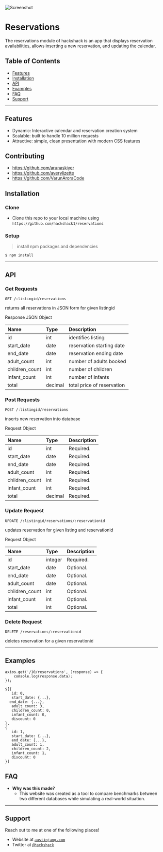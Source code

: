 ![Screenshot](https://i.imgur.com/Nbivpjz.png)

# Reservations

The reservations module of hackshack is an app that displays reservation availabilities, allows inserting a new reservation, and updating the calendar.

## Table of Contents

- [Features](#features)
- [Installation](#installation)
- [API](#api)
- [Examples](#examples)
- [FAQ](#faq)
- [Support](#support)

---

## Features

- Dynamic: Interactive calendar and reservation creation system
- Scalable: built to handle 10 million requests
- Attractive: simple, clean presentation with modern CSS features

## Contributing

- https://github.com/arunaskiyer
- https://github.com/averylizette
- https://github.com/VarunAroraCode

## Installation

### Clone

- Clone this repo to your local machine using `https://github.com/hackshack1/reservations`

### Setup

> install npm packages and dependencies

```shell
$ npm install
```

---

## API

### Get Requests

```GET /:listingid/reservations```

returns all reservations in JSON form for given listingid

Response JSON Object

| Name          | Type          | Description   |
| :------------ | :------------ | :------------ |
| id            | int           | identifies listing     |
| start_date    | date          | reservation starting date     |
| end_date      | date          | reservation ending date     |
| adult_count   | int           | number of adults booked     |
| children_count| int           | number of children     |
| infant_count  | int           | number of infants     |
| total         | decimal       | total price of reservation     |

### Post Requests

```POST /:listingid/reservations```

inserts new reservation into database

Request Object

| Name          | Type          | Description   |
| :------------ | :------------ | :------------ |
| id            | int           | Required.     |
| start_date    | date          | Required.     |
| end_date      | date          | Required.     |
| adult_count   | int           | Required.     |
| children_count| int           | Required.     |
| infant_count  | int           | Required.     |
| total         | decimal       | Required.     |

### Update Request

```UPDATE /:listingid/reservations/:reservationid```

updates reservation for given listing and reservationid

Request Object

| Name          | Type          | Description   |
| :------------ | :-------------| :-------------|
| id            | integer       | Required.     |
| start_date    | date          | Optional.     |
| end_date      | date          | Optional.     |
| adult_count   | date          | Optional.     |
| children_count| int           | Optional.     |
| infant_count  | int           | Optional.     |
| total         | int           | Optional.     |

### Delete Request

```DELETE /reservations/:reservationid```

deletes reservation for a given reservationid

---

## Examples

```
axios.get('/10/reservations', (response) => {
    console.log(response.data);
});

$[{
   id: 0,
   start_date: {...},
  end_date: {...},
   adult_count: 3,
   children_count: 0,
   infant_count: 0,
   discount: 0
},
{
   id: 1,
   start_date: {...},
   end_date: {...},
   adult_count: 1,
   children_count: 2,
   infant_count: 1,
   discount: 0
}]
```

## FAQ

- **Why was this made?**
    - This website was created as a tool to compare benchmarks between two different databases while simulating a real-world situation.

---

## Support

Reach out to me at one of the following places!

- Website at <a href="http://austinjang.com" target="_blank">`austinjang.com`</a>
- Twitter at <a href="http://twitter.com/insertthinghere" target="_blank">`@hackshack`</a>
